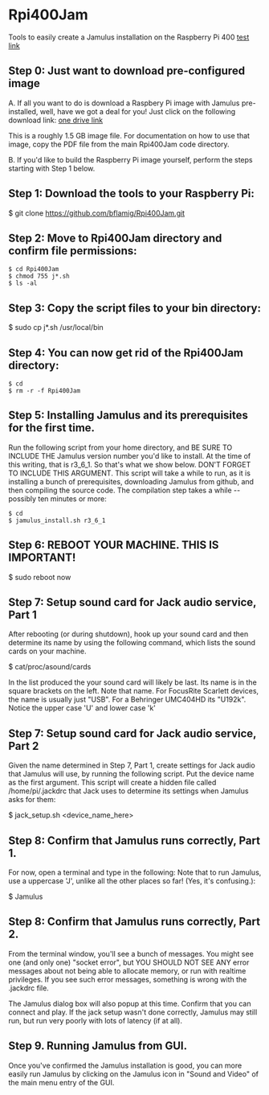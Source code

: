 # Rpi400Jam
Tools to easily create a Jamulus installation on the Raspberry Pi 400
[test link](https://1drv.ms/t/s!AhEZTg91Hm5djLoYK20rizpq_CaaWQ?e=DFIl9H "freddy")

## Step 0: Just want to download pre-configured image

A. If all you want to do is download a Raspbery Pi image with Jamulus pre-installed, well, have we got a deal for you! Just click on the following download link: [one drive link](https://1drv.ms/u/s!AhEZTg91Hm5djLobpYkFROBpFmt-1g?e=ktAjwo "rpi400_jamulus_img.gz")

This is a roughly 1.5 GB image file. For documentation on how to use that image, copy the PDF file from the main Rpi400Jam code directory.

B. If you'd like to build the Raspberry Pi image yourself, perform the steps starting with Step 1 below.

## Step 1: Download the tools to your Raspberry Pi:

$ git clone https://github.com/bflamig/Rpi400Jam.git

## Step 2: Move to Rpi400Jam directory and confirm file permissions:
```
$ cd Rpi400Jam
$ chmod 755 j*.sh
$ ls -al
```
 
## Step 3: Copy the script files to your bin directory:

$ sudo cp j*.sh /usr/local/bin
  
## Step 4: You can now get rid of the Rpi400Jam directory:

```
$ cd
$ rm -r -f Rpi400Jam
```
  
## Step 5: Installing Jamulus and its prerequisites for the first time.

Run the following script from your home directory, and BE SURE TO INCLUDE THE Jamulus version number you'd like to install. At the time of this writing, that is r3_6_1. So that's what we show below. DON'T FORGET TO INCLUDE THIS ARGUMENT. This script will take a while to run, as it is installing a bunch of prerequisites, downloading Jamulus from github, and then compiling the source code. The compilation step takes a while -- possibly ten minutes or more:

```
$ cd
$ jamulus_install.sh r3_6_1
```
  
## Step 6: REBOOT YOUR MACHINE. THIS IS IMPORTANT!

$ sudo reboot now
  
## Step 7: Setup sound card for Jack audio service, Part 1

After rebooting (or during shutdown), hook up your sound card and then determine its name by using the following command, which lists the sound cards on your machine.

$ cat/proc/asound/cards

In the list produced the your sound card will likely be last. Its name is in the square brackets on the left. Note that name. For FocusRite Scarlett devices, the name is usually just "USB". For a Behringer UMC404HD its "U192k". Notice the upper case 'U' and lower case 'k'
  
## Step 7: Setup sound card for Jack audio service, Part 2

Given the name determined in Step 7, Part 1, create settings for Jack audio that Jamulus will use, by running the following script. Put the device name as the first argument. This script will create a hidden file called /home/pi/.jackdrc that Jack uses to determine its settings when Jamulus asks for them:

$ jack_setup.sh <device_name_here>
  
## Step 8: Confirm that Jamulus runs correctly, Part 1.

For now, open a terminal and type in the following: Note that to run Jamulus, use a uppercase 'J', unlike all the other places so far! (Yes, it's confusing.):

$ Jamulus
 
## Step 8: Confirm that Jamulus runs correctly, Part 2.

From the terminal window, you'll see a bunch of messages. You might see one (and only one) "socket error", but YOU SHOULD NOT SEE ANY error messages about not being able to allocate memory, or run with realtime privileges. If you see such error messages, something is wrong with the .jackdrc file.

The Jamulus dialog box will also popup at this time. Confirm that you can connect and play. If the jack setup wasn't done correctly, Jamulus may still run, but run very poorly with lots of latency (if at all).

## Step 9. Running Jamulus from GUI.

Once you've confirmed the Jamulus installation is good, you can more easily run Jamulus by clicking on the Jamulus icon in "Sound and Video" of the main menu entry of the GUI.
